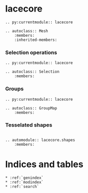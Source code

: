 # lacecore


```eval_rst
.. py:currentmodule:: lacecore

.. autoclass:: Mesh
    :members:
    :inherited-members:
```

### Selection operations

```eval_rst
.. py:currentmodule:: lacecore

.. autoclass:: Selection
    :members:
```

### Groups

```eval_rst
.. py:currentmodule:: lacecore

.. autoclass:: GroupMap
    :members:
```

### Tesselated shapes

```eval_rst

.. automodule:: lacecore.shapes
    :members:
```



# Indices and tables

```eval_rst
* :ref:`genindex`
* :ref:`modindex`
* :ref:`search`
```
